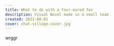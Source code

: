 ```yaml
---
title: What to do with a four-eared fox
description: Visual Novel made in a small team
created: 2021-08-01
cover: chat-village-cover.jpg
---
```


wrggr